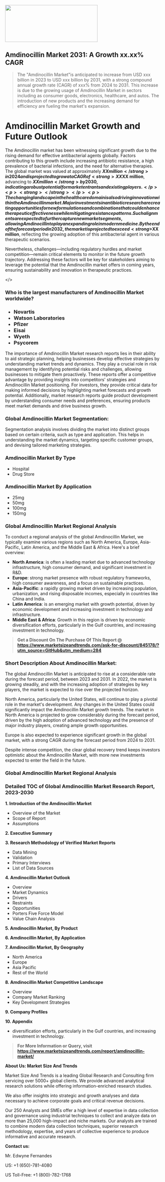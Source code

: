 <img src="https://100x100musica.es/wp-content/uploads/2024/12/Verified-Market-Reports-4-300x120.jpg" alt="" width="300" height="120" class="alignnone size-medium wp-image-100382" /><h2>Amdinocillin Market 2031: A&nbsp;Growth&nbsp;xx.xx% CAGR</h2><blockquote id="" class="">The "Amdinocillin Market"is anticipated to increase from USD xxx billion in 2023 to USD xxx billion by 2031, with a strong compound annual growth rate (CAGR) of xxx% from 2024 to 2031. This increase is due to the growing usage of Amdinocillin Market in sectors including as consumer goods, electronics, healthcare, and autos. The introduction of new products and the increasing demand for efficiency are fueling the market's expansion.</blockquote><p> <h1>Amdinocillin Market Growth and Future Outlook</h1> <p>The Amdinocillin market has been witnessing significant growth due to the rising demand for effective antibacterial agents globally. Factors contributing to this growth include increasing antibiotic resistance, a high prevalence of bacterial infections, and the need for alternative therapies. The global market was valued at approximately <strong>$XX million</strong> in 2024 and is projected to grow at a CAGR of <strong>XX%</strong> from 2024 to 2032. This compounds the need for ongoing research and development efforts aimed at improving the efficacy and application of Amdinocillin, particularly in treating hard-to-treat infections.</p> <p>In terms of market dynamics, a surge in research initiatives and clinical trials has fortified the product's profile and expanded its application range. Moreover, supportive regulations and increased budgets for healthcare have made it feasible for hospitals and clinics to adopt new treatments more readily. By 2025, the market size is estimated to reach <strong>$XX million</strong>, advancing to <strong>$XX million</strong> by 2030, indicating a robust potential for market entrants and existing players.</p> <p><strong></strong></p> <p>The changing landscape in the healthcare domain is also driving innovation within the Amdinocillin market. Major investments in antibiotic research are creating opportunities for new formulations and combinations that could enhance therapeutic effectiveness while mitigating resistance patterns. Such alignments are expected to further capture new market segments, allowing Amdinocillin to play an expanding role in modern medicine. By the end of the forecast period in 2032, the market is projected to exceed <strong>$XX million</strong>, reflecting the growing adoption of this antibacterial agent in various therapeutic scenarios.</p> <p>Nevertheless, challenges—including regulatory hurdles and market competition—remain critical elements to monitor in the future growth trajectory. Addressing these factors will be key for stakeholders aiming to leverage the potential that the Amdinocillin market offers in coming years, ensuring sustainability and innovation in therapeutic practices.</p></body></></p><h3 id="" class="">Who is the largest manufacturers of&nbsp;Amdinocillin Market worldwide?</h3><h3 class=""><p><ul><li>Novartis </li><li> Watson Laboratories </li><li> Pfizer </li><li> Eisai </li><li> Wyeth </li><li> Psycorem</li></ul></p></h3><p id="ember58" class="ember-view reader-text-block__paragraph">The importance of&nbsp;Amdinocillin Market research reports lies in their ability to aid strategic planning, helping businesses develop effective strategies by understanding market trends and dynamics. They play a crucial role in risk management by identifying potential risks and challenges, allowing businesses to mitigate them proactively. These reports offer a competitive advantage by providing insights into competitors' strategies and Amdinocillin Market positioning. For investors, they provide critical data for making informed decisions by highlighting market forecasts and growth potential. Additionally, market research reports guide product development by understanding consumer needs and preferences, ensuring products meet market demands and drive business growth.</p><h3 id="" class="">Global&nbsp;Amdinocillin Market Segmentation:</h3><p id="" class="">Segmentation analysis involves dividing the market into distinct groups based on certain criteria, such as type and application. This helps in understanding the market dynamics, targeting specific customer groups, and devising tailored marketing strategies.</p><h3 id="" class="">Amdinocillin Market&nbsp;By Type</h3><p><p><ul><li>Hospital</li><li> Drug Store</p></li></ul></p></p><h3 id="" class="">Amdinocillin Market&nbsp;By Application</h3><p class=""><p><ul><li>25mg</li><li> 50mg</li><li> 100mg</li><li> 150mg</li></ul></p></p><h3 id="" class="">Global Amdinocillin Market Regional Analysis</h3><p id="" class="">To conduct a regional analysis of the global Amdinocillin Market, we typically examine various regions such as North America, Europe, Asia-Pacific, Latin America, and the Middle East &amp; Africa. Here's a brief overview:</p><ul><li><strong>North America</strong>: is often a leading market due to advanced technology infrastructure, high consumer demand, and significant investment in R&amp;D.</li><li><strong>Europe</strong>: strong market presence with robust regulatory frameworks, high consumer awareness, and a focus on sustainable practices.</li><li><strong>Asia-Pacific</strong>: a rapidly growing market driven by increasing population, urbanization, and rising disposable incomes, especially in countries like China and India.</li><li><strong>Latin America</strong>: is an emerging market with growth potential, driven by economic development and increasing investment in technology and infrastructure.</li><li><strong>Middle East &amp; Africa</strong>: Growth in this region is driven by economic diversification efforts, particularly in the Gulf countries, and increasing investment in technology.</li></ul><blockquote id="" class=""><strong>Get a Discount On The Purchase Of This Report @ <a href="https://www.marketsizeandtrends.com/download-sample/845178/?utm_source=GitHub&utm_medium=284" target="_blank">https://www.marketsizeandtrends.com/ask-for-discount/845178/?utm_source=GitHub&utm_medium=284</a></strong></blockquote><h3>Short Description About Amdinocillin Market:</h3><p id="ember58" class="ember-view reader-text-block__paragraph">The global&nbsp;Amdinocillin Market&nbsp;is anticipated to rise at a considerable rate during the forecast period, between 2023 and 2031. In 2022, the market is growing steadily, and with the increasing adoption of strategies by key players, the market is expected to rise over the projected horizon.</p><p id="ember59" class="ember-view reader-text-block__paragraph">North America, particularly the United States, will continue to play a pivotal role in the market's development. Any changes in the United States could significantly impact the&nbsp;Amdinocillin Market&nbsp;growth trends. The market in North America is projected to grow considerably during the forecast period, driven by the high adoption of advanced technology and the presence of major industry players, creating ample growth opportunities.</p><p id="ember60" class="ember-view reader-text-block__paragraph">Europe is also expected to experience significant growth in the global market, with a strong CAGR during the forecast period from 2024 to 2031.</p><p id="ember61" class="ember-view reader-text-block__paragraph">Despite intense competition, the clear global recovery trend keeps investors optimistic about the&nbsp;Amdinocillin Market, with more new investments expected to enter the field in the future.</p><h3 id="" class="">Global Amdinocillin Market Regional Analysis</h3><h3 id="" class="">Detailed TOC of Global Amdinocillin Market Research Report, 2023-2030</h3><p id="" class=""><strong>1. Introduction of the Amdinocillin Market</strong></p><ul><li>Overview of the Market</li><li>Scope of Report</li><li>Assumptions</li></ul><p id="" class=""><strong>2. Executive Summary</strong></p><p id="" class=""><strong>3. Research Methodology of Verified Market Reports</strong></p><ul><li>Data Mining</li><li>Validation</li><li>Primary Interviews</li><li>List of Data Sources</li></ul><p id="" class=""><strong>4. Amdinocillin Market Outlook</strong></p><ul><li>Overview</li><li>Market Dynamics</li><li>Drivers</li><li>Restraints</li><li>Opportunities</li><li>Porters Five Force Model</li><li>Value Chain Analysis</li></ul><p id="" class=""><strong>5. Amdinocillin Market, By Product</strong></p><p id="" class=""><strong>6. Amdinocillin Market, By Application</strong></p><p id="" class=""><strong>7. Amdinocillin Market, By Geography</strong></p><ul><li>North America</li><li>Europe</li><li>Asia Pacific</li><li>Rest of the World</li></ul><p id="" class=""><strong>8. Amdinocillin Market Competitive Landscape</strong></p><ul><li>Overview</li><li>Company Market Ranking</li><li>Key Development Strategies</li></ul><p id="" class=""><strong>9. Company Profiles</strong></p><p id="" class=""><strong>10. Appendix</strong></p><ul><li>diversification efforts, particularly in the Gulf countries, and increasing investment in technology.</li></ul><blockquote id="" class=""><strong>For More Information or Query, visit <strong><strong><a href="https://www.marketsizeandtrends.com/report/amdinocillin-market/" target="_blank">https://www.marketsizeandtrends.com/report/amdinocillin-market/</a></strong></strong></strong></blockquote><p id="" class=""><strong>About Us: Market Size And Trends</strong></p><p id="" class="">Market Size And Trends is a leading Global Research and Consulting firm servicing over 5000+ global clients. We provide advanced analytical research solutions while offering information-enriched research studies.</p><p id="" class="">We also offer insights into strategic and growth analyses and data necessary to achieve corporate goals and critical revenue decisions.</p><p id="" class="">Our 250 Analysts and SMEs offer a high level of expertise in data collection and governance using industrial techniques to collect and analyze data on more than 25,000 high-impact and niche markets. Our analysts are trained to combine modern data collection techniques, superior research methodology, expertise, and years of collective experience to produce informative and accurate research.</p><p id="" class=""><strong>Contact us:</strong></p><p id="" class="">Mr. Edwyne Fernandes</p><p id="" class="">US: +1 (650)-781-4080</p><p id="" class="">US Toll-Free: +1 (800)-782-1768</p>
